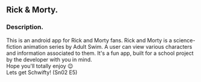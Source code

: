 ## Rick & Morty.

### Description.
This is an android app for Rick and Morty fans. Rick and Morty is a science-fiction animation series by Adult Swim.
A user can view various characters and information associated to them.
It's a fun app, built for a school project by the developer with you in mind. <br>
Hope you'll totally enjoy :wink:<br>
Lets get Schwifty! (Sn02 E5)

###